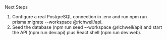   Next Steps

  1. Configure a real PostgreSQL connection in .env and run npm run prisma:migrate --workspace @richwell/api. 
  2. Seed the database (npm run seed --workspace @richwell/api) and start the API (npm run dev:api) plus React     shell (npm run dev:web).
